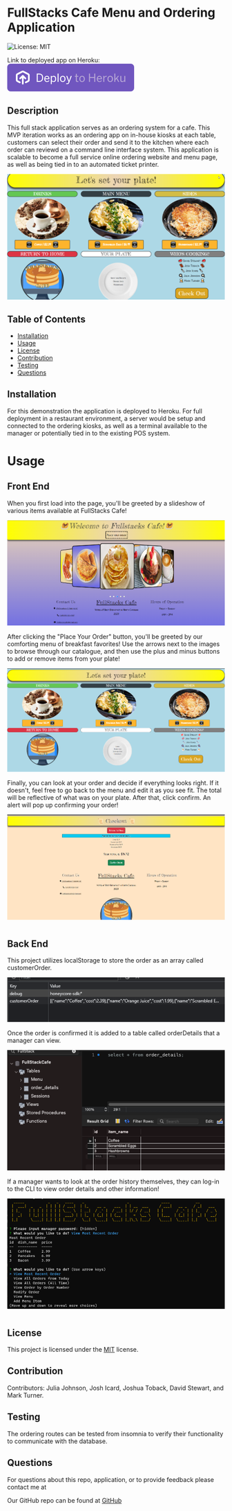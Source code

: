 # FullStacks Cafe Menu and Ordering Application
![License: MIT](https://img.shields.io/badge/License-MIT-yellow.svg)

Link to deployed app on Heroku: [![HerokuButton](./public/images/button.svg)](https://fullstackscafe.herokuapp.com/home.html)

## Description
This full stack application serves as an ordering system for a cafe. This MVP iteration works as an ordering app on in-house kiosks at each table, customers can select their order and send it  to the kitchen where each order can reviewd on a command line interface system. This application is scalable to become a full service online ordering website and menu page, as well as being tied in to an automated ticket printer.

![Image](./public/images/readmephoto.png)

## Table of Contents
* [Installation](#installation)
* [Usage](#usage)
* [License](#license)
* [Contribution](#contribution)
* [Testing](#testing)
* [Questions](#questions)

## Installation
For this demonstration the application is deployed to Heroku. For full deployment in a restaurant environment, a server would be setup and connected to the ordering kiosks, as well as a terminal available to the manager or potentially tied in to the existing POS system.

# Usage

## Front End

When you first load into the page, you'll be greeted by a slideshow of various items available at FullStacks Cafe!

 ![IntroPage](/public/images/README/HomePage.png)

After clicking the "Place Your Order" button, you'll be greeted by our comforting menu of breakfast favorites! Use the arrows next to the images to browse through our catalogue, and then use the plus and minus buttons to add or remove items from your plate! 

![MenuPage](/public/images/README/MenuPage.png)

Finally, you can look at your order and decide if everything looks right. If it doesn't, feel free to go back to the menu and edit it as you see fit. The total will be reflective of what was on your plate. After that, click confirm. An alert will pop up confirming your order! 

![CheckoutPage](/public/images/README/CheckoutPage.png)

#

## Back End

This project utilizes localStorage to store the order as an array called customerOrder. 

![localstorage](/public/images/README/LocalStorage.png)

Once the order is confirmed it is added to a table called orderDetails that a manager can view. 

![orderDetails](/public/images/README/Table.png)

If a manager wants to look at the order history themselves, they can log-in to the CLI to view order details and other information! 

![Manager](/public/images/README/Manager.png)
# 

## License
This project is licensed under the <a href="https://opensource.org/licenses/MIT">MIT</a> license.

## Contribution
Contributors: Julia Johnson, Josh Icard, Joshua Toback, David Stewart, and Mark Turner.

## Testing
The ordering routes can be tested from insomnia to verify their functionality to communicate with the database.

## Questions
For questions about this repo, application, or to provide feedback please contact me at 

Our GitHub repo can be found at [GitHub](https://github.com/JoshuaToback/FullStacks-Cafe)
